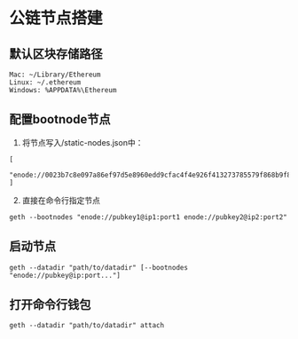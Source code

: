 # 公链节点搭建

## 默认区块存储路径
  ```
  Mac: ~/Library/Ethereum
  Linux: ~/.ethereum
  Windows: %APPDATA%\Ethereum
  ```

## 配置bootnode节点
1. 将节点写入<datadir>/static-nodes.json中：
  ```
  [
    "enode://0023b7c8e097a86ef97d5e8960edd9cfac4f4e926f413273785579f868b9f83b5990d47e075e1bd289e8abfabc58766a8698b585572da96584acf7b44585df64@119.23.136.252:38358"
  ]
  ```
2. 直接在命令行指定节点
  ```
  geth --bootnodes "enode://pubkey1@ip1:port1 enode://pubkey2@ip2:port2"
  ```

## 启动节点
  ```
  geth --datadir "path/to/datadir" [--bootnodes "enode://pubkey@ip:port..."]
  ```

## 打开命令行钱包
  ```
  geth --datadir "path/to/datadir" attach
  ```
